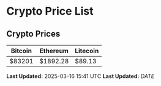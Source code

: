 # Crypto Price List

## Crypto Prices
| Bitcoin | Ethereum | Litecoin |
| ------- | -------- | -------- |
| $83201 | $1892.28 | $89.13 |
**Last Updated:** 2025-03-16 15:41 UTC
**Last Updated:** $DATE$
